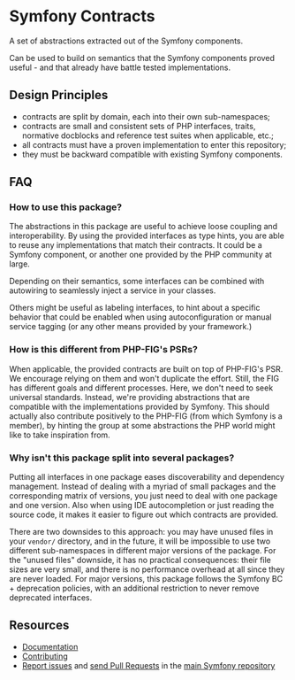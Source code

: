 Symfony Contracts
=================

A set of abstractions extracted out of the Symfony components.

Can be used to build on semantics that the Symfony components proved useful - and
that already have battle tested implementations.

Design Principles
-----------------

 * contracts are split by domain, each into their own sub-namespaces;
 * contracts are small and consistent sets of PHP interfaces, traits, normative
   docblocks and reference test suites when applicable, etc.;
 * all contracts must have a proven implementation to enter this repository;
 * they must be backward compatible with existing Symfony components.

FAQ
---

### How to use this package?

The abstractions in this package are useful to achieve loose coupling and
interoperability. By using the provided interfaces as type hints, you are able
to reuse any implementations that match their contracts. It could be a Symfony
component, or another one provided by the PHP community at large.

Depending on their semantics, some interfaces can be combined with autowiring to
seamlessly inject a service in your classes.

Others might be useful as labeling interfaces, to hint about a specific behavior
that could be enabled when using autoconfiguration or manual service tagging (or
any other means provided by your framework.)

### How is this different from PHP-FIG's PSRs?

When applicable, the provided contracts are built on top of PHP-FIG's PSR. We
encourage relying on them and won't duplicate the effort. Still, the FIG has
different goals and different processes. Here, we don't need to seek universal
standards. Instead, we're providing abstractions that are compatible with the
implementations provided by Symfony. This should actually also contribute
positively to the PHP-FIG (from which Symfony is a member), by hinting the group
at some abstractions the PHP world might like to take inspiration from.

### Why isn't this package split into several packages?

Putting all interfaces in one package eases discoverability and dependency
management. Instead of dealing with a myriad of small packages and the
corresponding matrix of versions, you just need to deal with one package and one
version. Also when using IDE autocompletion or just reading the source code, it
makes it easier to figure out which contracts are provided.

There are two downsides to this approach: you may have unused files in your
`vendor/` directory, and in the future, it will be impossible to use two
different sub-namespaces in different major versions of the package. For the
"unused files" downside, it has no practical consequences: their file sizes are
very small, and there is no performance overhead at all since they are never
loaded. For major versions, this package follows the Symfony BC + deprecation
policies, with an additional restriction to never remove deprecated interfaces.

Resources
---------

  * [Documentation](https://symfony.com/doc/current/components/contracts.html)
  * [Contributing](https://symfony.com/doc/current/contributing/index.html)
  * [Report issues](https://github.com/symfony/symfony/issues) and
    [send Pull Requests](https://github.com/symfony/symfony/pulls)
    in the [main Symfony repository](https://github.com/symfony/symfony)
